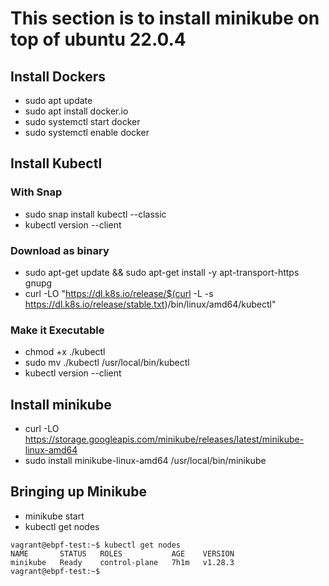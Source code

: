 # This section is to install minikube on top of ubuntu 22.0.4

## Install Dockers
* sudo apt update
* sudo apt install docker.io
* sudo systemctl start docker
* sudo systemctl enable docker

## Install Kubectl
### With Snap
* sudo snap install kubectl --classic
* kubectl version --client

### Download as binary
* sudo apt-get update && sudo apt-get install -y apt-transport-https gnupg
* curl -LO "https://dl.k8s.io/release/$(curl -L -s https://dl.k8s.io/release/stable.txt)/bin/linux/amd64/kubectl"

### Make it Executable
* chmod +x ./kubectl
* sudo mv ./kubectl /usr/local/bin/kubectl
* kubectl version --client

## Install minikube
* curl -LO https://storage.googleapis.com/minikube/releases/latest/minikube-linux-amd64
* sudo install minikube-linux-amd64 /usr/local/bin/minikube

## Bringing up Minikube
* minikube start
* kubectl get nodes
```
vagrant@ebpf-test:~$ kubectl get nodes
NAME       STATUS   ROLES           AGE    VERSION
minikube   Ready    control-plane   7h1m   v1.28.3
vagrant@ebpf-test:~$
```

